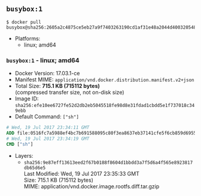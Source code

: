 ## `busybox:1`

```console
$ docker pull busybox@sha256:2605a2c4875ce5eb27a9f7403263190cd1af31e48a2044d400320548356251c4
```

-	Platforms:
	-	linux; amd64

### `busybox:1` - linux; amd64

-	Docker Version: 17.03.1-ce
-	Manifest MIME: `application/vnd.docker.distribution.manifest.v2+json`
-	Total Size: **715.1 KB (715112 bytes)**  
	(compressed transfer size, not on-disk size)
-	Image ID: `sha256:efe10ee6727fe52d2db2eb5045518fe98d8e31fdad1cbdd5e1f737018c349ebb`
-	Default Command: `["sh"]`

```dockerfile
# Wed, 19 Jul 2017 23:34:11 GMT
ADD file:0516fc7a5988ef4bc7b691588095c80f3ea8637eb37141cfe5f6cb859d6955c8 in / 
# Wed, 19 Jul 2017 23:34:19 GMT
CMD ["sh"]
```

-	Layers:
	-	`sha256:9e87eff13613eed2f67b0188f8604d1bbdd3a7f5d6a4f565e8923817db65d6e5`  
		Last Modified: Wed, 19 Jul 2017 23:35:33 GMT  
		Size: 715.1 KB (715112 bytes)  
		MIME: application/vnd.docker.image.rootfs.diff.tar.gzip
